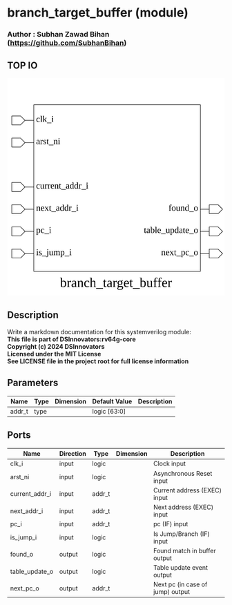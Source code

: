 # branch_target_buffer (module)

### Author : Subhan Zawad Bihan (https://github.com/SubhanBihan)

## TOP IO
<img src="./branch_target_buffer_top.svg">

## Description

Write a markdown documentation for this systemverilog module:
<br>**This file is part of DSInnovators:rv64g-core**
<br>**Copyright (c) 2024 DSInnovators**
<br>**Licensed under the MIT License**
<br>**See LICENSE file in the project root for full license information**

## Parameters
|Name|Type|Dimension|Default Value|Description|
|-|-|-|-|-|
|addr_t|type||logic [63:0]||

## Ports
|Name|Direction|Type|Dimension|Description|
|-|-|-|-|-|
|clk_i|input|logic||Clock input|
|arst_ni|input|logic||Asynchronous Reset input|
|current_addr_i|input|addr_t||Current address (EXEC) input|
|next_addr_i|input|addr_t||Next address (EXEC) input|
|pc_i|input|addr_t||pc (IF) input|
|is_jump_i|input|logic||Is Jump/Branch (IF) input|
|found_o|output|logic||Found match in buffer output|
|table_update_o|output|logic||Table update event output|
|next_pc_o|output|addr_t||Next pc (in case of jump) output|
